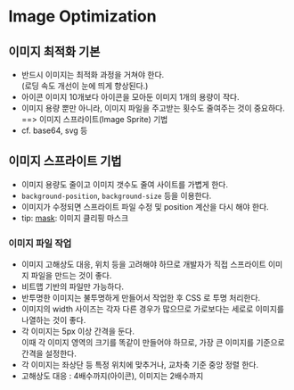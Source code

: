 # Image Optimization

## 이미지 최적화 기본

- 반드시 이미지는 최적화 과정을 거쳐야 한다.  
  (로딩 속도 개선이 눈에 띄게 향상된다.)
- 아이콘 이미지 10개보다 아이콘을 모아둔 이미지 1개의 용량이 작다.
- 이미지 용량 뿐만 아니라, 이미지 파일을 주고받는 횟수도 줄여주는 것이 중요하다.  
  ==> 이미지 스프라이트(Image Sprite) 기법
- cf. base64, svg 등

## 이미지 스프라이트 기법

- 이미지 용량도 줄이고 이미지 갯수도 줄여 사이트를 가볍게 한다.
- `background-position`, `background-size` 등을 이용한다.
- 이미지가 수정되면 스프라이트 파일 수정 및 position 계산을 다시 해야 한다.
- tip: [mask](https://developer.mozilla.org/ko/docs/Web/CSS/mask): 이미지 클리핑 마스크

### 이미지 파일 작업

- 이미지 고해상도 대응, 위치 등을 고려해야 하므로 개발자가 직접 스프라이트 이미지 파일을 만드는 것이 좋다.
- 비트맵 기반의 파일만 가능하다.
- 반투명한 이미지는 불투명하게 만들어서 작업한 후 CSS 로 투명 처리한다.
- 이미지의 width 사이즈는 각자 다른 경우가 많으므로 가로보다는 세로로 이미지를 나열하는 것이 좋다.
- 각 이미지는 5px 이상 간격을 둔다.  
  이때 각 이미지 영역의 크기를 똑같이 만들어야 하므로, 가장 큰 이미지를 기준으로 간격을 설정한다.
- 각 이미지는 좌상단 등 특정 위치에 맞추거나, 교차축 기준 중앙 정렬 한다.
- 고해상도 대응 : 4배수까지(아이콘), 이미지는 2배수까지
